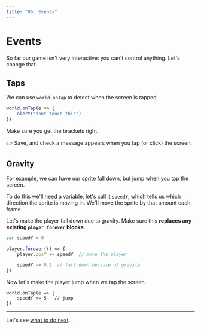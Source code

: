 ```yaml
---
title: "05: Events"
---
```


# Events

So far our game isn't very interactive: you can't control anything. Let's change that.


## Taps

We can use `world.onTap` to detect when the screen is tapped.

```js
world.onTap(e => {
    alert("dont touch this")
})
```

Make sure you get the brackets right.

👉 Save, and check a message appears when you tap (or click) the screen.


## Gravity

For example, we can have our sprite fall down, but jump when you tap the screen.

To do this we'll need a variable, let's call it `speedY`, which tells us which direction the sprite is moving in. We'll move the sprite by that amount each frame. 

Let's make the player fall down due to gravity. Make sure this **replaces any existing `player.forever` blocks**.

```js
var speedY = 0

player.forever(() => {
    player.posY += speedY  // move the player

    speedY -= 0.2  // fall down because of gravity
})
```

Now let's make the player jump when we tap the screen.

```
world.onTap(e => {
    speedY += 5   // jump
})
```

<!-- TODO we kinda need a dampening force -->

---

Let's see [what to do next](06-recipes)...
